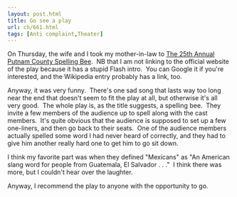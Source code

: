 ```yaml
---
layout: post.html
title: Go see a play
url: ch/661.html
tags: [Anti complaint,Theater]
---
```

On Thursday, the wife and I took my mother-in-law to [The 25th Annual Putnam County Spelling Bee](http://http://en.wikipedia.org/wiki/The_25th_Annual_Putnam_County_Spelling_Bee).  NB that I am not linking to the official website of the play because it has a stupid Flash intro.  You can Google it if you're interested, and the Wikipedia entry probably has a link, too.

Anyway, it was very funny.  There's one sad song that lasts way too long near the end that doesn't seem to fit the play at all, but otherwise it's all very good.  The whole play is, as the title suggests, a spelling bee.  They invite a few members of the audience up to spell along with the cast members.  It's quite obvious that the audience is supposed to set up a few one-liners, and then go back to their seats.  One of the audience members actually spelled some word I had never heard of correctly, and they had to give him another really hard one to get him to go sit down.

I think my favorite part was when they defined "Mexicans" as "An American slang word for people from Guatemala, El Salvador . . ."  I think there was more, but I couldn't hear over the laughter.

Anyway, I recommend the play to anyone with the opportunity to go.
